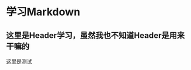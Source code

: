 学习Markdown 
============
这里是Header学习，虽然我也不知道Header是用来干嘛的
--------------------------------------------------

这里是测试<br />   

